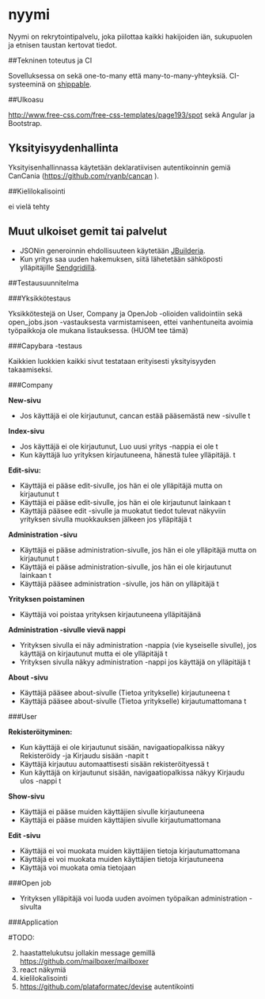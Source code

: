 # nyymi

Nyymi on rekrytointipalvelu, joka piilottaa kaikki hakijoiden iän, sukupuolen ja etnisen taustan kertovat tiedot.

##Tekninen toteutus ja CI

Sovelluksessa on sekä one-to-many että many-to-many-yhteyksiä. CI-systeeminä on [shippable](https://app.shippable.com/). 

##Ulkoasu

http://www.free-css.com/free-css-templates/page193/spot sekä Angular ja Bootstrap. 

## Yksityisyydenhallinta

Yksityisenhallinnassa käytetään deklaratiivisen autentikoinnin gemiä CanCania (https://github.com/ryanb/cancan ).

##Kielilokalisointi

ei vielä tehty

## Muut ulkoiset gemit tai palvelut
* JSONin generoinnin ehdollisuuteen käytetään [JBuilderia](https://github.com/rails/jbuilder). 
* Kun yritys saa uuden hakemuksen, siitä lähetetään sähköposti ylläpitäjille [Sendgridillä](https://sendgrid.com/).

##Testausuunnitelma 

###Yksikkötestaus

Yksikkötestejä on User, Company ja OpenJob -olioiden validointiin sekä open_jobs.json -vastauksesta varmistamiseen, ettei vanhentuneita avoimia työpaikkoja ole mukana listauksessa. (HUOM tee tämä) 

###Capybara -testaus

Kaikkien luokkien kaikki sivut testataan erityisesti yksityisyyden takaamiseksi. 

###Company

<b>New-sivu</b>
* Jos käyttäjä ei ole kirjautunut, cancan estää pääsemästä new -sivulle t

<b>Index-sivu</b>
* Jos käyttäjä ei ole kirjautunut, Luo uusi yritys -nappia ei ole t
* Kun käyttäjä luo yrityksen kirjautuneena, hänestä tulee ylläpitäjä. t

<b>Edit-sivu: </b>
* Käyttäjä ei pääse edit-sivulle, jos hän ei ole ylläpitäjä mutta on kirjautunut t
* Käyttäjä ei pääse edit-sivulle, jos hän ei ole kirjautunut lainkaan t
* Käyttäjä pääsee edit -sivulle ja muokatut tiedot tulevat näkyviin yrityksen sivulla muokkauksen jälkeen jos ylläpitäjä t

<b>Administration -sivu</b>
* Käyttäjä ei pääse administration-sivulle, jos hän ei ole ylläpitäjä mutta on kirjautunut t
* Käyttäjä ei pääse administration-sivulle, jos hän ei ole kirjautunut lainkaan t
* Käyttäjä pääsee administration -sivulle, jos hän on ylläpitäjä t

<b>Yrityksen poistaminen</b>
* Käyttäjä voi poistaa yrityksen kirjautuneena ylläpitäjänä

<b>Administration -sivulle vievä nappi</b>
* Yrityksen sivulla ei näy administration -nappia (vie kyseiselle sivulle), jos käyttäjä on kirjautunut mutta ei ole ylläpitäjä t
* Yrityksen sivulla näkyy administration -nappi jos käyttäjä on ylläpitäjä t

<b>About -sivu</b>
* Käyttäjä pääsee about-sivulle (Tietoa yritykselle) kirjautuneena t
* Käyttäjä pääsee about-sivulle (Tietoa yritykselle) kirjautumattomana  t

###User

<b>Rekisteröityminen:</b>
* Kun käyttäjä ei ole kirjautunut sisään, navigaatiopalkissa näkyy Rekisteröidy -ja Kirjaudu sisään -napit t
* Käyttäjä kirjautuu automaattisesti sisään rekisteröityessä t
* Kun käyttäjä on kirjautunut sisään, navigaatiopalkissa näkyy Kirjaudu ulos -nappi t

<b>Show-sivu</b>
* Käyttäjä ei pääse muiden käyttäjien sivulle kirjautuneena
* Käyttäjä ei pääse muiden käyttäjien sivulle kirjautumattomana 


<b>Edit -sivu</b>
* Käyttäjä ei voi muokata muiden käyttäjien tietoja kirjautumattomana
* Käyttäjä ei voi muokata muiden käyttäjien tietoja kirjautuneena
* Käyttäjä voi muokata omia tietojaan 

###Open job

* Yrityksen ylläpitäjä voi luoda uuden avoimen työpaikan administration -sivulta 

###Application



#TODO: 

2. haastattelukutsu jollakin message gemillä https://github.com/mailboxer/mailboxer 
3. react näkymiä 
4. kielilokalisointi
5. https://github.com/plataformatec/devise autentikointi 

